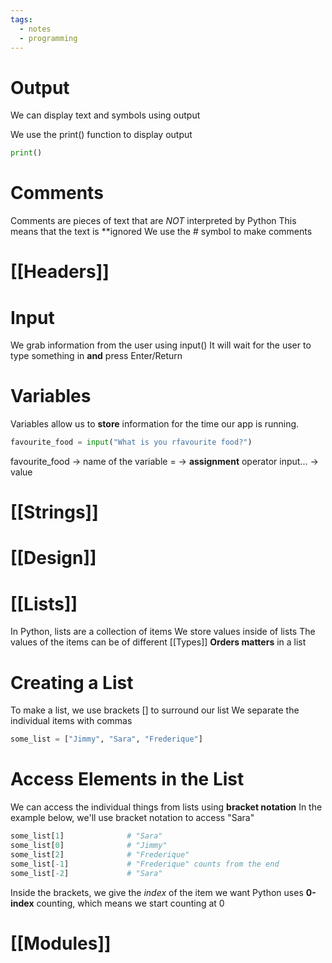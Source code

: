 ```yaml
---
tags:
  - notes
  - programming
---
```

# Output
We can display text and symbols using output

We use the print() function to display output

```python
print()
```





# Comments
Comments are pieces of text that are *NOT* interpreted by Python
This means that the text is **ignored
We use the # symbol to make comments

# [[Headers]]

# Input
We grab information from the user using input()
It will wait for the user to type something in **and** press Enter/Return


# Variables
Variables allow us to **store** information for the time our app
is running.

```python
favourite_food = input("What is you rfavourite food?")
```


favourite_food -> name of the variable
= -> **assignment** operator
input... -> value



# [[Strings]]


# [[Design]]

# [[Lists]]

In Python, lists are a collection of items
We store values inside of lists
The values of the items can be of different [[Types]]
**Orders matters** in a list

# Creating a List
To make a list, we use brackets \[\] to surround our list
We separate the individual items with commas
```python
some_list = ["Jimmy", "Sara", "Frederique"]
```

# Access Elements in the List
We can access the individual things from lists using **bracket notation**
In the example below, we'll use bracket notation to access "Sara"

```python
some_list[1]              # "Sara"  
some_list[0]              # "Jimmy"
some_list[2]              # "Frederique"
some_list[-1]             # "Frederique" counts from the end
some_list[-2]             # "Sara"
```

Inside the brackets, we give the *index* of the item we want
Python uses **0-index** counting, which means we start counting at 0
# [[Modules]]

